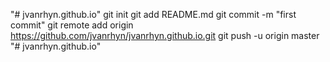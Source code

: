 "# jvanrhyn.github.io"  git init git add README.md git commit -m "first commit" git remote add origin https://github.com/jvanrhyn/jvanrhyn.github.io.git git push -u origin master
"# jvanrhyn.github.io" 
